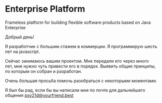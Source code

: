 # Enterprise Platform
Frameless platform for building flexible software products based on Java Enterprise

Добрый день!

Я разработчик с большим стажем в коммерции.
Я программирую шесть лет на javascript.

Сейчас занимаюсь вашим проектом.
Мне передали его через много лет, мне нужно чуть привести его в порядок.
Выявить общие принципы, по которым он собран и разработан.

Очень большая просьба помочь разобраться с некоторыми моментами.

Я был бы рад, если бы вы написали мне по почте для дальнейшего общения psy21d@yourfriend.best
